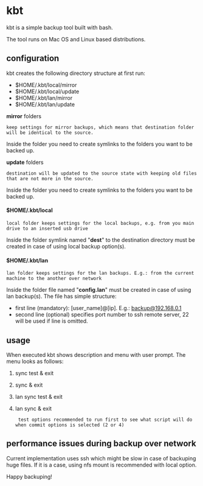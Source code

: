 # kbt

kbt is a simple backup tool built with bash.

The tool runs on Mac OS and Linux based distributions.

## configuration

kbt creates the following directory structure at first run:
* $HOME/.kbt/local/mirror
* $HOME/.kbt/local/update
* $HOME/.kbt/lan/mirror
* $HOME/.kbt/lan/update

**mirror** folders
    
    keep settings for mirror backups, which means that destination folder will be identical to the source.

Inside the folder you need to create symlinks to the folders you want to be backed up.

**update** folders

    destination will be updated to the source state with keeping old files that are not more in the source.

Inside the folder you need to create symlinks to the folders you want to be backed up.

#### $HOME/.kbt/local

    local folder keeps settings for the local backups, e.g. from you main drive to an inserted usb drive

Inside the folder symlink named "**dest**" to the destination directory must be created in case of using local backup option(s).

#### $HOME/.kbt/lan

    lan folder keeps settings for the lan backups. E.g.: from the current machine to the another over network

Inside the folder file named "**config.lan**" must be created in case of using lan backup(s). The file has simple structure:
* first line (mandatory): [user_name]@[ip]. E.g.: backup@192.168.0.1
* second line (optional) specifies port number to ssh remote server, 22 will be used if line is omitted.

## usage

When executed kbt shows description and menu with user prompt.
The menu looks as follows:

1. sync test & exit
2. sync & exit
3. lan sync test & exit
4. lan sync & exit

        test options recommended to run first to see what script will do when commit options is selected (2 or 4)

## performance issues during backup over network

Current implementation uses ssh which might be slow in case of backuping huge files.
If it is a case, using nfs mount is recommended with local option.

Happy backuping!
